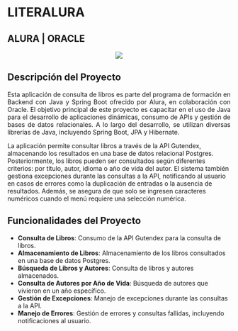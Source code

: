 # LITERALURA

## ALURA | ORACLE


<p align="center">
  <img src="https://imgs.search.brave.com/kXonsEkefeYy2eceR4JYwSmaZF72qclAm79pkQnRlQQ/rs:fit:500:0:0:0/g:ce/aHR0cHM6Ly9wNC53/YWxscGFwZXJiZXR0/ZXIuY29tL3dhbGxw/YXBlci85MjAvODQy/LzMyNS9taW5pbWFs/aXNtLXZsYWRzdHVk/aW8tYm9va3MtYm9v/a3NoZWx2ZXMtd2Fs/bHBhcGVyLXByZXZp/ZXcuanBn">
</p>




## Descripción del Proyecto

<p align="justify">
Esta aplicación de consulta de libros es parte del programa de formación en Backend con Java y Spring Boot ofrecido por Alura, en colaboración con Oracle. El objetivo principal de este proyecto es capacitar en el uso de Java para el desarrollo de aplicaciones dinámicas, consumo de APIs y gestión de bases de datos relacionales. A lo largo del desarrollo, se utilizan diversas librerías de Java, incluyendo Spring Boot, JPA y Hibernate.

La aplicación permite consultar libros a través de la API Gutendex, almacenando los resultados en una base de datos relacional Postgres. Posteriormente, los libros pueden ser consultados según diferentes criterios: por título, autor, idioma o año de vida del autor. El sistema también gestiona excepciones durante las consultas a la API, notificando al usuario en casos de errores como la duplicación de entradas o la ausencia de resultados. Además, se asegura de que solo se ingresen caracteres numéricos cuando el menú requiere una selección numérica.
</p>





## Funcionalidades del Proyecto

- **Consulta de Libros**: Consumo de la API Gutendex para la consulta de libros.
- **Almacenamiento de Libros**: Almacenamiento de los libros consultados en una base de datos Postgres.
- **Búsqueda de Libros y Autores**: Consulta de libros y autores almacenados.
- **Consulta de Autores por Año de Vida**: Búsqueda de autores que vivieron en un año específico.
- **Gestión de Excepciones**: Manejo de excepciones durante las consultas a la API.
- **Manejo de Errores**: Gestión de errores y consultas fallidas, incluyendo notificaciones al usuario.

